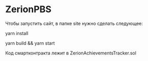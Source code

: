 # ZerionPBS
Чтобы запустить сайт, в папке site нужно сделать следующее:


yarn install


yarn build && yarn start


Код смартконтракта лежит в ZerionAchievementsTracker.sol
